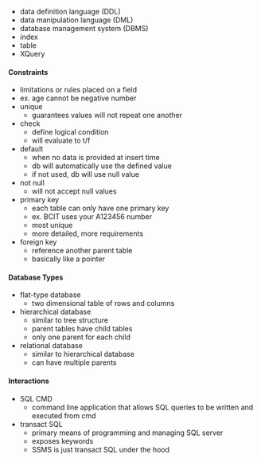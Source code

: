 - data definition language (DDL)
- data manipulation language (DML)
- database management system (DBMS)
- index
- table
- XQuery
#### Constraints
- limitations or rules placed on a field
- ex. age cannot be negative number
- unique
	- guarantees values will not repeat one another
- check
	- define logical condition
	- will evaluate to t/f
- default
	- when no data is provided at insert time
	- db will automatically use the defined value
	- if not used, db will use null value
- not null
	- will not accept null values
- primary key
	- each table can only have one primary key
	- ex. BCIT uses your A123456 number
	- most unique
	- more detailed, more requirements
- foreign key
	- reference another parent table
	- basically like a pointer

#### Database Types
- flat-type database
	- two dimensional table of rows and columns
- hierarchical database
	- similar to tree structure
	- parent tables have child tables
	- only one parent for each child
- relational database
	- similar to hierarchical database
	- can have multiple parents


#### Interactions
- SQL CMD
	- command line application that allows SQL queries to be written and executed from cmd
- transact SQL
	- primary means of programming and managing SQL server
	- exposes keywords
	- SSMS is just transact SQL under the hood

